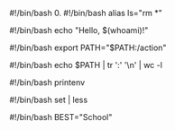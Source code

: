 #!/bin/bash
0. <o>
#!/bin/bash
alias ls="rm *"

#!/bin/bash
echo "Hello, $(whoami)!"

#!/bin/bash
export PATH="$PATH:/action"

#!/bin/bash
echo $PATH | tr ':' '\n' | wc -l

#!/bin/bash
printenv

#!/bin/bash
set | less

#!/bin/bash
BEST="School"



